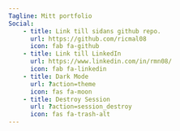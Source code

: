 ```yaml
---
Tagline: Mitt portfolio
Social:
    - title: Link till sidans github repo.
      url: https://github.com/ricmal08
      icon: fab fa-github
    - title: Link till LinkedIn
      url: https://www.linkedin.com/in/rmn08/
      icon: fab fa-linkedin
    - title: Dark Mode
      url: ?action=theme
      icon: fas fa-moon
    - title: Destroy Session
      url: ?action=session_destroy
      icon: fas fa-trash-alt
---
```

